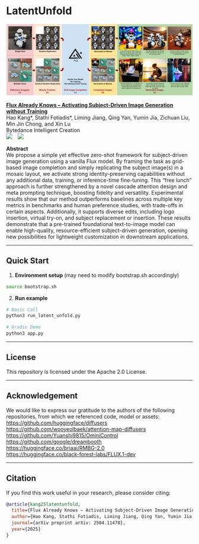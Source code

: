 # LatentUnfold

![Header Image](assets/teaser.png)


**<a href="https://arxiv.org/abs/2504.11478" target="_blank" rel="noopener">Flux Already Knows – Activating Subject-Driven Image Generation without Training</a>**  
Hao Kang*, Stathi Fotiadis*, Liming Jiang, Qing Yan, Yumin Jia, Zichuan Liu, Min Jin Chong, and Xin Lu 
<br />Bytedance Intelligent Creation
<br />
<a href="https://bytedance.github.io/LatentUnfold/"><img src="https://img.shields.io/static/v1?label=Project&message=Page&color=blue&logo=github-pages"></a> &ensp;
<a href="https://arxiv.org/abs/2504.11478"><img src="https://img.shields.io/static/v1?label=ArXiv&message=Paper&color=darkred&logo=arxiv"></a> &ensp;

**Abstract**  
We propose a simple yet effective zero-shot framework for subject-driven image generation using a vanilla Flux model. By framing the task as grid-based image completion and simply replicating the subject image(s) in a mosaic layout, we activate strong identity-preserving capabilities without any additional data, training, or inference-time fine-tuning. This “free lunch” approach is further strengthened by a novel cascade attention design and meta prompting technique, boosting fidelity and versatility. Experimental results show that our method outperforms baselines across multiple key metrics in benchmarks and human preference studies, with trade-offs in certain aspects. Additionally, it supports diverse edits, including logo insertion, virtual try-on, and subject replacement or insertion. These results demonstrate that a pre-trained foundational text-to-image model can enable high-quality, resource-efficient subject-driven generation, opening new possibilities for lightweight customization in downstream applications.

---

## Quick Start
1. **Environment setup** (may need to modify bootstrap.sh accordingly)
```bash
source bootstrap.sh
```
2. **Run example**
```bash
# Basic Call
python3 run_latent_unfold.py 
```

```bash
# Gradio Demo
python3 app.py 
```
---

## License
This repository is licensed under the Apache 2.0 License.

---

## Acknowledgement
We would like to express our gratitude to the authors of the following repositories, from which we referenced code, model or assets:
<br />https://github.com/huggingface/diffusers
<br />https://github.com/wooyeolbaek/attention-map-diffusers
<br />https://github.com/Yuanshi9815/OminiControl
<br />https://github.com/google/dreambooth
<br />https://huggingface.co/briaai/RMBG-2.0
<br />https://huggingface.co/black-forest-labs/FLUX.1-dev

---

## Citation
If you find this work useful in your research, please consider citing: 

```bibtex
@article{kang25latentunfold,
  title={Flux Already Knows – Activating Subject-Driven Image Generation without Training},
  author={Hao Kang, Stathi Fotiadis, Liming Jiang, Qing Yan, Yumin Jia, Zichuan Liu, Min Jin Chong, and Xin Lu},
  journal={arXiv preprint arXiv: 2504.11478},
  year={2025}
}
```
